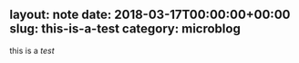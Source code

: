 layout: note
date: 2018-03-17T00:00:00+00:00
slug: this-is-a-test
category: microblog
---
this is a _test_
